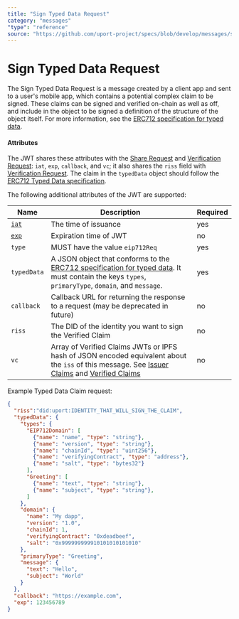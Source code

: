 ```yaml
---
title: "Sign Typed Data Request"
category: "messages"
"type": "reference"
source: "https://github.com/uport-project/specs/blob/develop/messages/signtypeddatareq.md"
---
```


# Sign Typed Data Request

The Sign Typed Data Request is a message created by a client app and sent to a user's mobile app, which contains a potential complex claim to be signed.  These claims can be signed and verified on-chain as well as off, and include in the object to be signed a definition of the structure of the object itself.  For more information, see the [ERC712 specification for typed data](https://eips.ethereum.org/EIPS/eip-712).


#### Attributes

The JWT shares these attributes with the [Share Request](sharereq.md) and [Verification Request](verificationreq.md): `iat`, `exp`, `callback`, and `vc`; it also shares the `riss` field with [Verification Request](verificationreq.md). The claim in the `typedData` object should follow the [ERC712 Typed Data specification](https://eips.ethereum.org/EIPS/eip-712).

The following additional attributes of the JWT are supported:

Name | Description | Required
---- | ----------- | --------
[`iat`](https://tools.ietf.org/html/rfc7519#section-4.1.6) | The time of issuance | yes
[`exp`](https://tools.ietf.org/html/rfc7519#section-4.1.4) | Expiration time of JWT | no
`type` | MUST have the value `eip712Req` | yes
`typedData` | A JSON object that conforms to the [ERC712 specification for typed data](https://eips.ethereum.org/EIPS/eip-712). It must contain the keys `types`, `primaryType`, `domain`, and `message`. | yes
`callback` | Callback URL for returning the response to a request (may be deprecated in future) | no
`riss` | The DID of the identity you want to sign the Verified Claim | no
`vc` | Array of Verified Claims JWTs or IPFS hash of JSON encoded equivalent about the `iss` of this message. See [Issuer Claims](/messages/claims.md) and [Verified Claims](/messages/verification.md) | no


Example Typed Data Claim request:

```json
{
  "riss":"did:uport:IDENTITY_THAT_WILL_SIGN_THE_CLAIM",
  "typedData": {
    "types": {
      "EIP712Domain": [
        {"name": "name", "type": "string"},
        {"name": "version", "type": "string"},
        {"name": "chainId", "type": "uint256"},
        {"name": "verifyingContract", "type": "address"},
        {"name": "salt", "type": "bytes32"}
      ],
      "Greeting": [
        {"name": "text", "type": "string"},
        {"name": "subject", "type": "string"},
      ]
    },
    "domain": {
      "name": "My dapp", 
      "version": "1.0", 
      "chainId": 1, 
      "verifyingContract": "0xdeadbeef",
      "salt": "0x999999999910101010101010"
    },
    "primaryType": "Greeting",
    "message": {
      "text": "Hello",
      "subject": "World"
    }
  },
  "callback": "https://example.com",
  "exp": 123456789
}
```